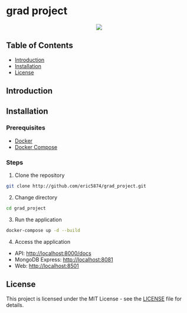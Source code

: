 <!--
 * @Author: hibana2077 hibana2077@gmaill.com
 * @Date: 2024-05-24 02:35:11
 * @LastEditors: hibana2077 hibana2077@gmaill.com
 * @LastEditTime: 2024-05-25 13:34:05
 * @FilePath: /grad_project/README.md
 * @Description: 这是默认设置,请设置`customMade`, 打开koroFileHeader查看配置 进行设置: https://github.com/OBKoro1/koro1FileHeader/wiki/%E9%85%8D%E7%BD%AE
-->
# grad project

<p align="center">
    <img src="https://skillicons.dev/icons?i=mongo,py,docker,fastapi" /><br>
</p>

## Table of Contents

- [Introduction](#introduction)
- [Installation](#installation)
- [License](#license)

## Introduction

## Installation

### Prerequisites

- [Docker](https://docs.docker.com/get-docker/)
- [Docker Compose](https://docs.docker.com/compose/install/)

### Steps

1. Clone the repository

```bash
git clone http://github.com/eric5874/grad_project.git
```

2. Change directory

```bash
cd grad_project
```

3. Run the application

```bash
docker-compose up -d --build
```

4. Access the application

- API: [http://localhost:8000/docs](http://localhost:8000/docs)
- MongoDB Express: [http://localhost:8081](http://localhost:8081)
- Web: [http://localhost:8501](http://localhost:8501)

## License

This project is licensed under the MIT License - see the [LICENSE](LICENSE) file for details.